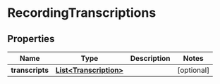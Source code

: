 

# RecordingTranscriptions


## Properties

| Name | Type | Description | Notes |
|------------ | ------------- | ------------- | -------------|
|**transcripts** | [**List&lt;Transcription&gt;**](Transcription.md) |  |  [optional] |



